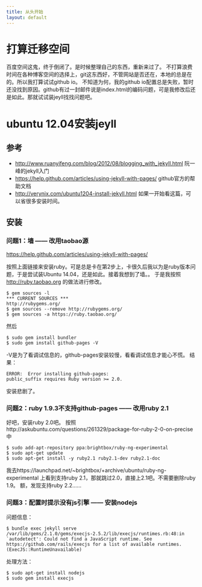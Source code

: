 ```yaml
---
title: 从头开始
layout: default
---
```


# 打算迁移空间
百度空间这鬼，终于倒闭了。是时候整理自己的东西，重新来过了。
不打算浪费时间在各种博客空间的选择上，git这东西好，不管网站是否还在，本地的总是在的。所以我打算试试github io。
不知道为何，我的github io配置总是失败，暂时还没找到原因。github有过一封邮件说是index.html的编码问题，可是我修改后还是如此。那就试试装jeyll找找问题吧。

# ubuntu 12.04安装jeyll

## 参考
* http://www.ruanyifeng.com/blog/2012/08/blogging_with_jekyll.html 阮一峰的jekyll入门
* https://help.github.com/articles/using-jekyll-with-pages/ github官方的帮助文档
* http://verynix.com/ubuntu1204-install-jekyll.html 如果一开始看这篇，可以省很多安装时间。

## 安装

### 问题1：墙 —— 改用taobao源
https://help.github.com/articles/using-jekyll-with-pages/

按照上面链接来安装ruby。可是总是卡在第2步上，卡很久后我以为是ruby版本问题，于是尝试装Ubuntu 14.04，还是如此。接着我想到了墙。。
于是我按照 http://ruby.taobao.org 的做法进行修改。

```shell
$ gem sources -l
*** CURRENT SOURCES ***
http://rubygems.org/
$ gem sources --remove http://rubygems.org/
$ gem sources -a https://ruby.taobao.org/
```

然后

```shell
$ sudo gem install bundler
$ sudo gem install github-pages -V
```

-V是为了看调试信息的，github-pages安装较慢，看看调试信息才能心不慌。
结果：

```shell
ERROR:  Error installing github-pages:
public_suffix requires Ruby version >= 2.0.
```

安装悲剧了。

### 问题2：ruby 1.9.3不支持github-pages —— 改用ruby 2.1

好吧，安装ruby 2.0吧。
按照http://askubuntu.com/questions/261329/package-for-ruby-2-0-on-precise 中

```shell
$ sudo add-apt-repository ppa:brightbox/ruby-ng-experimental
$ sudo apt-get update
$ sudo apt-get install -y ruby2.1 ruby2.1-dev ruby2.1-doc
```

我去https://launchpad.net/~brightbox/+archive/ubuntu/ruby-ng-experimental 上看到支持ruby 2.1，那就跳过2.0，直接上2.1吧。不需要删除ruby 1.9。
额，发现支持ruby 2.2……

### 问题3：配置时提示没有js引擎 —— 安装nodejs
问题信息：

```shell
$ bundle exec jekyll serve
/var/lib/gems/2.1.0/gems/execjs-2.5.2/lib/execjs/runtimes.rb:48:in `autodetect': Could not find a JavaScript runtime. See https://github.com/rails/execjs for a list of available runtimes. (ExecJS::RuntimeUnavailable)
```

处理方法：

```shell
$ sudo apt-get install nodejs
$ sudo gem install execjs
```
